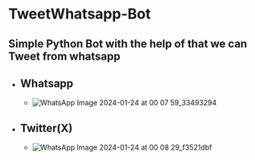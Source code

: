 # TweetWhatsapp-Bot

## Simple Python Bot with the help of that we can Tweet from whatsapp 

  - ## Whatsapp
       - ![WhatsApp Image 2024-01-24 at 00 07 59_33493294](https://github.com/AJlearner46/TweetWhatsapp-Bot/assets/99804336/6cfba525-8f0d-42af-b371-1c0df90a2fd5)




  - ## Twitter(X)
       - ![WhatsApp Image 2024-01-24 at 00 08 29_f3521dbf](https://github.com/AJlearner46/TweetWhatsapp-Bot/assets/99804336/7d0c54ac-375e-4f44-b580-ac524036e04c)



